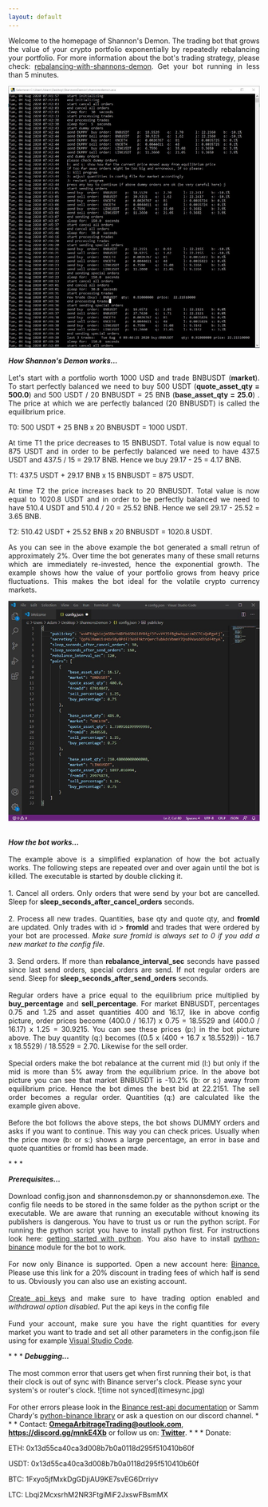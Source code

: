 ```yaml
---
layout: default
---
```

<p align="justify">
Welcome to the homepage of Shannon's Demon. The trading bot that grows the value of your crypto portfolio exponentially by repeatedly rebalancing your portfolio. For more information about the bot's trading strategy, please check: <a href="https://thepfengineer.com/2016/04/25/rebalancing-with-shannons-demon/">rebalancing-with-shannons-demon</a>. Get your bot running in less than 5 minutes.</p>

![shannonsdemon.exe](bot.jpg)

<p align="justify">
<i><b>How Shannon's Demon works...</b></i><br><br>Let's start with a portfolio worth 1000 USD and trade BNBUSDT (<b>market</b>). To start perfectly balanced we need to buy 500 USDT (<b>quote_asset_qty = 500.0</b>) and 500 USDT / 20 BNBUSDT = 25 BNB (<b>base_asset_qty = 25.0</b>) . The price at which we are perfectly balanced (20 BNBUSDT) is called the equilibrium price.
</p>
T0: 500 USDT + 25 BNB x 20 BNBUSDT = 1000 USDT.
<p align="justify">
At time T1 the price decreases to 15 BNBUSDT. Total value is now equal to 875 USDT and in order to be perfectly balanced we need to have 437.5 USDT and 437.5 / 15 = 29.17 BNB. Hence we buy 29.17 - 25 = 4.17 BNB.
</p>
T1: 437.5 USDT + 29.17 BNB x 15 BNBUSDT = 875 USDT.
<p align="justify">
At time T2 the price increases back to 20 BNBUSDT. Total value is now equal to 1020.8 USDT and in order to be perfectly balanced we need to have 510.4 USDT and 510.4 / 20 = 25.52 BNB. Hence we sell 29.17 - 25.52 = 3.65 BNB.
</p>
T2: 510.42 USDT + 25.52 BNB x 20 BNBUSDT = 1020.8 USDT.
<p align="justify">
As you can see in the above example the bot generated a small retrun of approximately 2%. Over time the bot generates many of these small returns which are immediately re-invested, hence the exponential growth. The example shows how the value of your portfolio grows from heavy price fluctuations. This makes the bot ideal for the volatile crypto currency markets.
</p>

![config.json](configjson.jpg)

<p align="justify">
<br>
<i><b>How the bot works...</b></i><br><br>
The example above is a simplified explanation of how the bot actually works. The following steps are repeated over and over again until the bot is killed. The executable is started by double clicking it. 
<br><br>   
1. Cancel all orders. Only orders that were send by your bot are cancelled. Sleep for <b>sleep_seconds_after_cancel_orders</b> seconds.<br><br> 
2. Process all new trades. Quantities, base qty and quote qty, and <b>fromId</b> are updated. Only trades with id > <b>fromId</b> and trades that were ordered by your bot are processed. <i>Make sure fromId is always set to 0 if you add a new market to the config file.</i><br><br> 
3. Send orders. If more than <b>rebalance_interval_sec</b> seconds have passed since last send orders, special orders are send. If not regular orders are send. Sleep for <b>sleep_seconds_after_send_orders</b> seconds.<br><br>
Regular orders have a price equal to the equilibrium price multiplied by <b>buy_percentage</b> and <b>sell_percentage</b>. For market BNBUSDT, percentages 0.75 and 1.25 and asset quantities 400 and 16.17, like in above config picture, order prices become (400.0 / 16.17) x 0.75 = 18.5529 and (400.0 / 16.17) x 1.25 = 30.9215. You can see these prices (p:) in the bot picture above. The buy quantity (q:) becomes ((0.5 x (400 + 16.7 x 18.5529)) - 16.7 x 18.5529) / 18.5529 = 2.70. Likewise for the sell order.
<br><br>
Special orders make the bot rebalance at the current mid (l:) but only if the mid is more than 5% away from the equilibrium price. In the above bot picture you can see that market BNBUSDT is -10.2% (b: or s:) away from equilibrium price. Hence the bot dimes the best bid at 22.2151. The sell order becomes a regular order. Quantities (q:) are calculated like the example given above.
<br><br>
Before the bot follows the above steps, the bot shows DUMMY orders and asks if you want to continue. This way you can check prices. Usually when the price move (b: or s:) shows a large percentage, an error in base and quote quantities or fromId has been made.</p>
* * *
<p align="justify">
<i><b>Prerequisites...</b><br><br></i>Download config.json and shannonsdemon.py or shannonsdemon.exe. The config file needs to be stored in the same folder as the python script or the executable. We are aware that running an executable without knowing its publishers is dangerous. You have to trust us or run the python script. For running the python script you have to install python first. For instructions look here: <a href="https://www.python.org/about/gettingstarted/">getting started with python</a>. You also have to install <a href="https://github.com/sammchardy/python-binance">python-binance</a> module for the bot to work.<br><br>
For now only Binance is supported. Open a new account here: <a href="https://www.binance.com/nl/register?ref=R9NNDYS8">Binance.</a> Please use this link for a 20% discount in trading fees of which half is send to us. Obviously you can also use an existing account.<br><br>
<a href="https://www.binance.com/en/support/articles/360002502072">Create api keys</a> and make sure to have trading option enabled and <i>withdrawal option disabled</i>. Put the api keys in the config file<br><br>
Fund your account, make sure you have the right quantities for every market you want to trade and set all other parameters in the config.json file using for example <a href="https://code.visualstudio.com/">Visual Studio Code</a>.</p>
* * *
<i><b>Debugging...</b><br><br></i>
The most common error that users get when first running their bot, is that their clock is out of sync with Binance server's clock. Please sync your system's or router's clock.
![time not synced](timesync.jpg)
<br><br>
For other errors please look in the <a href="https://github.com/binance-exchange/binance-official-api-docs/blob/master/rest-api.md">Binance rest-api documentation</a> or Samm Chardy's <a href="https://python-binance.readthedocs.io/en/latest/">python-binance library</a> or ask a question on our discord channel.
* * *
Contact: <a href="mailto:OmegaArbitrageTrading@outlook.com"><b>OmegaArbitrageTrading@outlook.com</b></a>, <a href="https://discord.gg/mnkE4Xb"><b>https://discord.gg/mnkE4Xb</b></a> or follow us on: <a href="https://twitter.com/OAT68667907"><b>Twitter</b></a>.
* * *
Donate:

ETH:   0x13d55ca40ca3d008b7b0a0118d295f510410b60f

USDT:  0x13d55ca40ca3d008b7b0a0118d295f510410b60f

BTC:   1Fxyo5jfMxkDgGDjiAU9KE7svEG6Drriyv

LTC:   Lbqi2McxsrhM2NR3FtgiMiF2JxswFBsmMX
